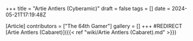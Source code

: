 +++
title = "Artie Antlers (Cyberamic)"
draft = false
tags = []
date = 2024-05-21T17:19:48Z

[Article]
contributors = ["The 64th Gamer"]
gallery = []
+++
#REDIRECT [Artie Antlers (Cabaret)]({{< ref "wiki/Artie Antlers (Cabaret).md" >}})